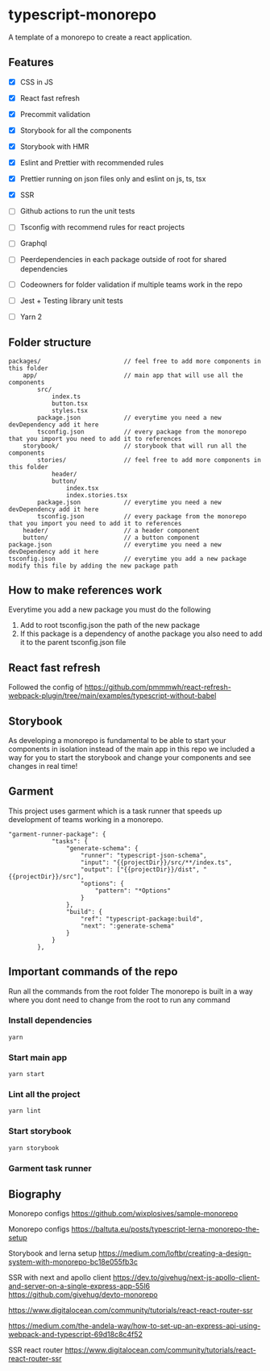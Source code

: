 # typescript-monorepo
A template of a monorepo to create a react application.

## Features

- [x] CSS in JS
- [x] React fast refresh
- [x] Precommit validation
- [x] Storybook for all the components
- [x] Storybook with HMR
- [x] Eslint and Prettier with recommended rules
- [x] Prettier running on json files only and eslint on js, ts, tsx
- [x] SSR
- [ ] Github actions to run the unit tests
- [ ] Tsconfig with recommend rules for react projects
- [ ] Graphql
- [ ] Peerdependencies in each package outside of root for shared dependencies
- [ ] Codeowners for folder validation if multiple teams work in the repo
- [ ] Jest + Testing library unit tests
- [ ] Yarn 2



## Folder structure
```
packages/                       // feel free to add more components in this folder
    app/                        // main app that will use all the components
        src/
            index.ts
            button.tsx
            styles.tsx
        package.json            // everytime you need a new devDependency add it here
        tsconfig.json           // every package from the monorepo that you import you need to add it to references
    storybook/                  // storybook that will run all the components
        stories/                // feel free to add more components in this folder
            header/
            button/
                index.tsx
                index.stories.tsx
        package.json            // everytime you need a new devDependency add it here
        tsconfig.json           // every package from the monorepo that you import you need to add it to references
    header/                     // a header component
    button/                     // a button component
package.json                    // everytime you need a new devDependency add it here
tsconfig.json                   // everytime you add a new package modify this file by adding the new package path
```
## How to make references work

Everytime you add a new package you must do the following

1. Add to root tsconfig.json the path of the new package
2. If this package is a dependency of anothe package you also need to add it to the parent tsconfig.json file

## React fast refresh

Followed the config of https://github.com/pmmmwh/react-refresh-webpack-plugin/tree/main/examples/typescript-without-babel


## Storybook

As developing a monorepo is fundamental to be able to start your components in isolation instead of the main app in this repo we included a way for you to start the storybook and change your components and see changes in real time!

## Garment

This project uses garment which is a task runner that speeds up development of teams working in a monorepo.

```
"garment-runner-package": {
            "tasks": {
                "generate-schema": {
                    "runner": "typescript-json-schema",
                    "input": "{{projectDir}}/src/**/index.ts",
                    "output": ["{{projectDir}}/dist", "{{projectDir}}/src"],
                    "options": {
                        "pattern": "*Options"
                    }
                },
                "build": {
                    "ref": "typescript-package:build",
                    "next": ":generate-schema"
                }
            }
        },
```


## Important commands of the repo

Run all the commands from the root folder
The monorepo is built in a way where you dont need to change from the root to run any command

### Install dependencies
```
yarn
```
### Start main app
```
yarn start
```

### Lint all the project
```
yarn lint
```

### Start storybook
```
yarn storybook
```

### Garment task runner


## Biography

Monorepo configs
https://github.com/wixplosives/sample-monorepo

Monorepo configs
https://baltuta.eu/posts/typescript-lerna-monorepo-the-setup

Storybook and lerna setup
https://medium.com/loftbr/creating-a-design-system-with-monorepo-bc18e055fb3c

SSR with next and apollo client
https://dev.to/givehug/next-js-apollo-client-and-server-on-a-single-express-app-55l6
https://github.com/givehug/devto-monorepo

https://www.digitalocean.com/community/tutorials/react-react-router-ssr

https://medium.com/the-andela-way/how-to-set-up-an-express-api-using-webpack-and-typescript-69d18c8c4f52

SSR react router
https://www.digitalocean.com/community/tutorials/react-react-router-ssr

